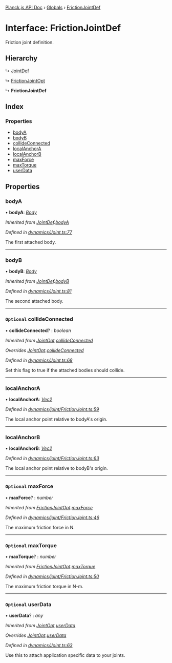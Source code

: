 [Planck.js API Doc](../README.md) › [Globals](../globals.md) › [FrictionJointDef](frictionjointdef.md)

# Interface: FrictionJointDef

Friction joint definition.

## Hierarchy

  ↳ [JointDef](jointdef.md)

  ↳ [FrictionJointOpt](frictionjointopt.md)

  ↳ **FrictionJointDef**

## Index

### Properties

* [bodyA](frictionjointdef.md#bodya)
* [bodyB](frictionjointdef.md#bodyb)
* [collideConnected](frictionjointdef.md#optional-collideconnected)
* [localAnchorA](frictionjointdef.md#localanchora)
* [localAnchorB](frictionjointdef.md#localanchorb)
* [maxForce](frictionjointdef.md#optional-maxforce)
* [maxTorque](frictionjointdef.md#optional-maxtorque)
* [userData](frictionjointdef.md#optional-userdata)

## Properties

###  bodyA

• **bodyA**: *[Body](../classes/body.md)*

*Inherited from [JointDef](jointdef.md).[bodyA](jointdef.md#bodya)*

*Defined in [dynamics/Joint.ts:77](https://github.com/shakiba/planck.js/blob/5b96d95/src/dynamics/Joint.ts#L77)*

The first attached body.

___

###  bodyB

• **bodyB**: *[Body](../classes/body.md)*

*Inherited from [JointDef](jointdef.md).[bodyB](jointdef.md#bodyb)*

*Defined in [dynamics/Joint.ts:81](https://github.com/shakiba/planck.js/blob/5b96d95/src/dynamics/Joint.ts#L81)*

The second attached body.

___

### `Optional` collideConnected

• **collideConnected**? : *boolean*

*Inherited from [JointOpt](jointopt.md).[collideConnected](jointopt.md#optional-collideconnected)*

*Overrides [JointOpt](jointopt.md).[collideConnected](jointopt.md#optional-collideconnected)*

*Defined in [dynamics/Joint.ts:68](https://github.com/shakiba/planck.js/blob/5b96d95/src/dynamics/Joint.ts#L68)*

Set this flag to true if the attached bodies
should collide.

___

###  localAnchorA

• **localAnchorA**: *[Vec2](../classes/vec2.md)*

*Defined in [dynamics/joint/FrictionJoint.ts:59](https://github.com/shakiba/planck.js/blob/5b96d95/src/dynamics/joint/FrictionJoint.ts#L59)*

The local anchor point relative to bodyA's origin.

___

###  localAnchorB

• **localAnchorB**: *[Vec2](../classes/vec2.md)*

*Defined in [dynamics/joint/FrictionJoint.ts:63](https://github.com/shakiba/planck.js/blob/5b96d95/src/dynamics/joint/FrictionJoint.ts#L63)*

The local anchor point relative to bodyB's origin.

___

### `Optional` maxForce

• **maxForce**? : *number*

*Inherited from [FrictionJointOpt](frictionjointopt.md).[maxForce](frictionjointopt.md#optional-maxforce)*

*Defined in [dynamics/joint/FrictionJoint.ts:46](https://github.com/shakiba/planck.js/blob/5b96d95/src/dynamics/joint/FrictionJoint.ts#L46)*

The maximum friction force in N.

___

### `Optional` maxTorque

• **maxTorque**? : *number*

*Inherited from [FrictionJointOpt](frictionjointopt.md).[maxTorque](frictionjointopt.md#optional-maxtorque)*

*Defined in [dynamics/joint/FrictionJoint.ts:50](https://github.com/shakiba/planck.js/blob/5b96d95/src/dynamics/joint/FrictionJoint.ts#L50)*

The maximum friction torque in N-m.

___

### `Optional` userData

• **userData**? : *any*

*Inherited from [JointOpt](jointopt.md).[userData](jointopt.md#optional-userdata)*

*Overrides [JointOpt](jointopt.md).[userData](jointopt.md#optional-userdata)*

*Defined in [dynamics/Joint.ts:63](https://github.com/shakiba/planck.js/blob/5b96d95/src/dynamics/Joint.ts#L63)*

Use this to attach application specific data to your joints.
